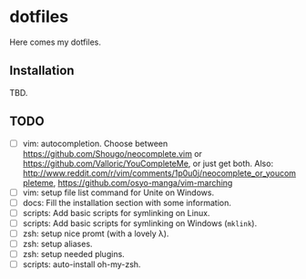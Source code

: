 # dotfiles

Here comes my dotfiles.

## Installation

TBD.

## TODO

- [ ] vim: autocompletion. Choose between https://github.com/Shougo/neocomplete.vim or https://github.com/Valloric/YouCompleteMe, or just get both. Also: http://www.reddit.com/r/vim/comments/1p0u0j/neocomplete_or_youcompleteme, https://github.com/osyo-manga/vim-marching
- [ ] vim: setup file list command for Unite on Windows.
- [ ] docs: Fill the installation section with some information.
- [ ] scripts: Add basic scripts for symlinking on Linux.
- [ ] scripts: Add basic scripts for symlinking on Windows (`mklink`).
- [ ] zsh: setup nice promt (with a lovely λ).
- [ ] zsh: setup aliases.
- [ ] zsh: setup needed plugins.
- [ ] scripts: auto-install oh-my-zsh.
